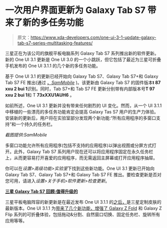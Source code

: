 # 一次用户界面更新为 Galaxy Tab S7 带来了新的多任务功能

> 原文：<https://www.xda-developers.com/one-ui-3-1-update-galaxy-tab-s7-series-multitasking-features/>

三星正在为该公司的旗舰平板电脑系列 Galaxy Tab S7 系列推出新的软件更新。新的 One UI 3.1 更新是 One UI 3.0 的一个小跳跃，但它包括了最近为三星可折叠手机发布的 One UI 3.1.1 的几个新的多任务功能。

基于 One UI 3.1 的更新已经开始向 Galaxy Tab S7、Galaxy Tab S7+和 Galaxy Tab S7 FE 推出(通过 [*、SamMobile*](https://www.sammobile.com/news/galaxy-tab-s7-series-one-ui-3-1-1-features-new-firmware-update/) )。该更新由 Galaxy Tab S7 的固件版本**t 87 xxu 2 bui 1**识别。同时，Tab S7+和 Tab S7 FE 更新分别带有内部版本号**T 97 xxu 2 bui 1**和 T **73xXXU1AUH6** 。

如前所述，One UI 3.1 更新并没有带来任何剧烈的 UI 变化。然而，从一个 UI 3.1.1 中移植的一些漂亮的多任务功能肯定会提高 Galaxy Tas S7 用户的生产力体验。安装新的更新后，用户将在实验室部分发现两个新功能:“所有应用程序的多窗口支持”和一个持久的任务栏。

*截图提供:SamMobile*

多窗口功能允许所有应用程序(包括不支持的应用程序)以弹出视图或分屏方式打开。此外，Galaxy Tab S7 系列用户现在还可以将应用程序固定在永久任务栏上，从而更容易打开喜爱的应用程序，而无需返回主屏幕或打开应用程序抽屉。

你可以在*设置>高级功能>实验室*下找到这些新功能。One UI 3.1 更新已开始向 Galaxy Tab S7、Galaxy Tab S7+和 Galaxy Tab S7 FE 推出。要检查更新是否对您可用，请进入*设置>关于手机>软件更新>检查更新*。

**[三星 Galaxy Tab S7 回顾:值得升级的](https://www.xda-developers.com/samsung-galaxy-tab-s7-review/)**

三星平板电脑阵容的新更新是在最近发布 One UI 3.1.1 的[之后，](https://www.xda-developers.com/one-ui-3-1-1-update-brings-new-features-older-samsung-foldables/)是三星定制皮肤的最新版本。One UI 3.1.1 为[带来了几个新功能，增强了 Galaxy Z Fold](https://www.xda-developers.com/one-ui-3-1-1-rollout-first-galaxy-z-fold/) 和 Galaxy Z Flip 系列的可折叠体验，包括拖动&分割、自然窗口切换、固定任务栏、旋转所有应用等等。